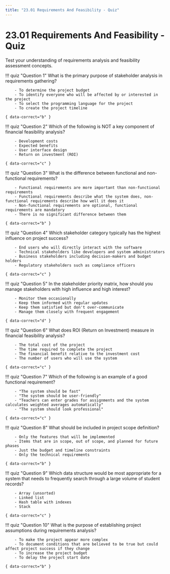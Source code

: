 ```yaml
---
title: "23.01 Requirements And Feasibility - Quiz"
---
```


# 23.01 Requirements And Feasibility - Quiz

Test your understanding of requirements analysis and feasibility assessment concepts.

!!! quiz "Question 1"
    What is the primary purpose of stakeholder analysis in requirements gathering?

        - To determine the project budget
        - To identify everyone who will be affected by or interested in the project
        - To select the programming language for the project
        - To create the project timeline

    { data-correct="b" }

!!! quiz "Question 2"
    Which of the following is NOT a key component of financial feasibility analysis?

        - Development costs
        - Expected benefits
        - User interface design
        - Return on investment (ROI)

    { data-correct="c" }

!!! quiz "Question 3"
    What is the difference between functional and non-functional requirements?

        - Functional requirements are more important than non-functional requirements
        - Functional requirements describe what the system does, non-functional requirements describe how well it does it
        - Non-functional requirements are optional, functional requirements are mandatory
        - There is no significant difference between them

    { data-correct="b" }

!!! quiz "Question 4"
    Which stakeholder category typically has the highest influence on project success?

        - End users who will directly interact with the software
        - Technical stakeholders like developers and system administrators
        - Business stakeholders including decision-makers and budget holders
        - Regulatory stakeholders such as compliance officers

    { data-correct="c" }

!!! quiz "Question 5"
    In the stakeholder priority matrix, how should you manage stakeholders with high influence and high interest?

        - Monitor them occasionally
        - Keep them informed with regular updates
        - Keep them satisfied but don't over-communicate
        - Manage them closely with frequent engagement

    { data-correct="d" }

!!! quiz "Question 6"
    What does ROI (Return on Investment) measure in financial feasibility analysis?

        - The total cost of the project
        - The time required to complete the project
        - The financial benefit relative to the investment cost
        - The number of users who will use the system

    { data-correct="c" }

!!! quiz "Question 7"
    Which of the following is an example of a good functional requirement?

        - "The system should be fast"
        - "The system should be user-friendly"
        - "Teachers can enter grades for assignments and the system calculates weighted averages automatically"
        - "The system should look professional"

    { data-correct="c" }

!!! quiz "Question 8"
    What should be included in project scope definition?

        - Only the features that will be implemented
        - Items that are in scope, out of scope, and planned for future phases
        - Just the budget and timeline constraints
        - Only the technical requirements

    { data-correct="b" }

!!! quiz "Question 9"
    Which data structure would be most appropriate for a system that needs to frequently search through a large volume of student records?

        - Array (unsorted)
        - Linked list
        - Hash table with indexes
        - Stack

    { data-correct="c" }

!!! quiz "Question 10"
    What is the purpose of establishing project assumptions during requirements analysis?

        - To make the project appear more complex
        - To document conditions that are believed to be true but could affect project success if they change
        - To increase the project budget
        - To delay the project start date

    { data-correct="b" }
 
 
